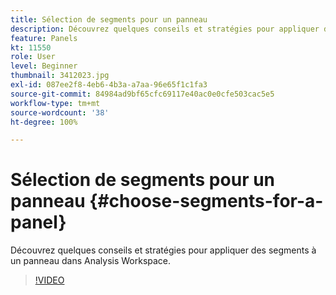 ```yaml
---
title: Sélection de segments pour un panneau
description: Découvrez quelques conseils et stratégies pour appliquer des segments à un panneau dans Analysis Workspace.
feature: Panels
kt: 11550
role: User
level: Beginner
thumbnail: 3412023.jpg
exl-id: 087ee2f8-4eb6-4b3a-a7aa-96e65f1c1fa3
source-git-commit: 84984ad9bf65cfc69117e40ac0e0cfe503cac5e5
workflow-type: tm+mt
source-wordcount: '38'
ht-degree: 100%

---
```


# Sélection de segments pour un panneau {#choose-segments-for-a-panel}

Découvrez quelques conseils et stratégies pour appliquer des segments à un panneau dans Analysis Workspace.

>[!VIDEO](https://video.tv.adobe.com/v/3412023/?quality=12&learn=on)
